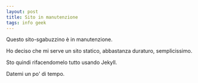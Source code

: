 ```yaml
---
layout: post
title: Sito in manutenzione
tags: info geek
---
```

Questo sito-sgabuzzino è in manutenzione.

Ho deciso che mi serve un sito statico, abbastanza duraturo, semplicissimo.

Sto quindi rifacendomelo tutto usando Jekyll.

Datemi un po' di tempo.
